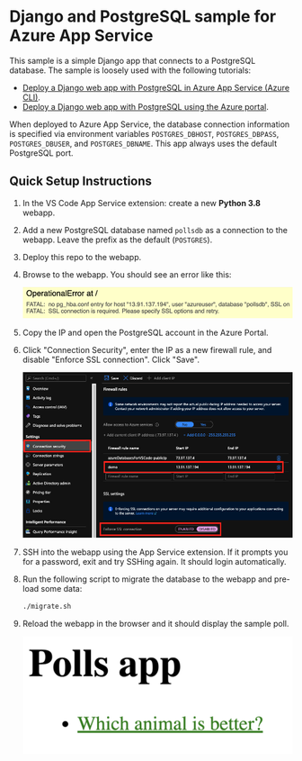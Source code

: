 # Django and PostgreSQL sample for Azure App Service

This sample is a simple Django app that connects to a PostgreSQL database. The sample is loosely used with the following tutorials:

- [Deploy a Django web app with PostgreSQL in Azure App Service (Azure CLI)](https://docs.microsoft.com/azure/app-service/containers/tutorial-python-postgresql-app).
- [Deploy a Django web app with PostgreSQL using the Azure portal](https://docs.microsoft.com/en-us/azure/developer/python/tutorial-python-postgresql-app-portal).

When deployed to Azure App Service, the database connection information is specified via environment variables `POSTGRES_DBHOST`, `POSTGRES_DBPASS`, `POSTGRES_DBUSER`, and `POSTGRES_DBNAME`. This app always uses the default PostgreSQL port. 

## Quick Setup Instructions

1. In the VS Code App Service extension: create a new **Python 3.8** webapp.

2. Add a new PostgreSQL database named `pollsdb` as a connection to the webapp.
Leave the prefix as the default (`POSTGRES`).

3. Deploy this repo to the webapp.

4. Browse to the webapp. You should see an error like this:

    ![firewall error](images/firewall-error.png)

5. Copy the IP and open the PostgreSQL account in the Azure Portal.

6. Click "Connection Security", enter the IP as a new firewall rule, and disable "Enforce SSL connection". Click "Save".

    ![connection security](images/connection-security.png)

7. SSH into the webapp using the App Service extension. 
If it prompts you for a password, exit and try SSHing again.
It should login automatically.

8. Run the following script to migrate the database to the webapp and pre-load some data:

    ```bash
    ./migrate.sh
    ```

9. Reload the webapp in the browser and it should display
the sample poll.

    ![basic page](images/basic-page.png)
